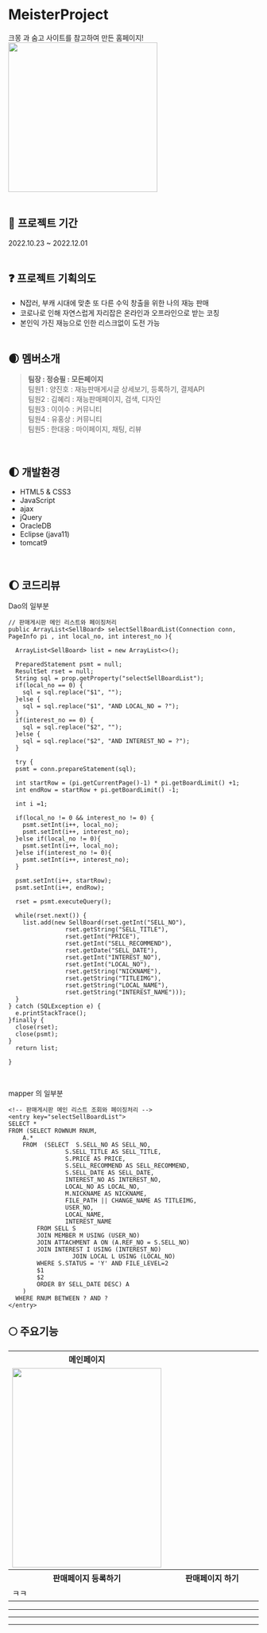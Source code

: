 # MeisterProject
크몽 과 숨고 사이트를 참고하여 만든 홈페이지!<br>
<img src="https://user-images.githubusercontent.com/92138800/207755353-c7b6ad32-55aa-4967-8cd8-f02b9d666333.png" width="300"/>
<br><br>

## :dizzy: 프로젝트 기간 
2022.10.23 ~ 2022.12.01
<br><br>

## :question: 프로젝트 기획의도 
- N잡러, 부캐 시대에 맞춘 또 다른 수익 창출을 위한 나의 재능 판매
- 코로나로 인해 자연스럽게 자리잡은 온라인과 오프라인으로 받는 코칭
- 본인익 가진 재능으로 인한 리스크없이 도전 가능
<br><br>

## :waxing_crescent_moon: 멤버소개
> <b>팀장 : 정승필 : 모든페이지 </b><br>
> 팀원1 : 양진호 : 재능판매게시글 상세보기, 등록하기, 결제API<br>
> 팀원2 : 김혜리 : 재능판매페이지, 검색, 디자인<br>
> 팀원3 : 이이수 : 커뮤니티<br>
> 팀원4 : 유홍상 : 커뮤니티<br>
> 팀원5 : 한대웅 : 마이페이지, 채팅, 리뷰
<br>

## :first_quarter_moon: 개발환경
- HTML5 & CSS3
- JavaScript
- ajax
- jQuery
- OracleDB
- Eclipse (java11)
- tomcat9
<br>

## :waxing_gibbous_moon: 코드리뷰
Dao의 일부분<br>
```
// 판매게시판 메인 리스트와 페이징처리
public ArrayList<SellBoard> selectSellBoardList(Connection conn, PageInfo pi , int local_no, int interest_no ){

  ArrayList<SellBoard> list = new ArrayList<>();

  PreparedStatement psmt = null;
  ResultSet rset = null;
  String sql = prop.getProperty("selectSellBoardList");
  if(local_no == 0) {
    sql = sql.replace("$1", "");
  }else {
    sql = sql.replace("$1", "AND LOCAL_NO = ?");
  }
  if(interest_no == 0) {
    sql = sql.replace("$2", "");
  }else {
    sql = sql.replace("$2", "AND INTEREST_NO = ?");
  }

  try {
  psmt = conn.prepareStatement(sql);

  int startRow = (pi.getCurrentPage()-1) * pi.getBoardLimit() +1;
  int endRow = startRow + pi.getBoardLimit() -1;

  int i =1;

  if(local_no != 0 && interest_no != 0) {
    psmt.setInt(i++, local_no);
    psmt.setInt(i++, interest_no);	
  }else if(local_no != 0){
    psmt.setInt(i++, local_no);
  }else if(interest_no != 0){
    psmt.setInt(i++, interest_no);
  }

  psmt.setInt(i++, startRow);
  psmt.setInt(i++, endRow);

  rset = psmt.executeQuery();

  while(rset.next()) {
    list.add(new SellBoard(rset.getInt("SELL_NO"),
                rset.getString("SELL_TITLE"),
                rset.getInt("PRICE"),
                rset.getInt("SELL_RECOMMEND"),
                rset.getDate("SELL_DATE"),
                rset.getInt("INTEREST_NO"),
                rset.getInt("LOCAL_NO"),
                rset.getString("NICKNAME"),
                rset.getString("TITLEIMG"),
                rset.getString("LOCAL_NAME"),
                rset.getString("INTEREST_NAME")));
  }
} catch (SQLException e) {
  e.printStackTrace();
}finally {
  close(rset);
  close(psmt);
}
  return list;

}
```
<br>

mapper 의 일부분
```
<!-- 판매게시판 메인 리스트 조회와 페이징처리 -->
<entry key="selectSellBoardList">
SELECT *
FROM (SELECT ROWNUM RNUM,
    A.*
    FROM  (SELECT  S.SELL_NO AS SELL_NO,
                S.SELL_TITLE AS SELL_TITLE,
                S.PRICE AS PRICE,
                S.SELL_RECOMMEND AS SELL_RECOMMEND,
                S.SELL_DATE AS SELL_DATE,
                INTEREST_NO AS INTEREST_NO,
                LOCAL_NO AS LOCAL_NO,
                M.NICKNAME AS NICKNAME,
                FILE_PATH || CHANGE_NAME AS TITLEIMG,
                USER_NO,
                LOCAL_NAME,
                INTEREST_NAME
        FROM SELL S
        JOIN MEMBER M USING (USER_NO)
        JOIN ATTACHMENT A ON (A.REF_NO = S.SELL_NO)
        JOIN INTEREST I USING (INTEREST_NO)
                  JOIN LOCAL L USING (LOCAL_NO)
        WHERE S.STATUS = 'Y' AND FILE_LEVEL=2
        $1
        $2
        ORDER BY SELL_DATE DESC) A
    )
  WHERE RNUM BETWEEN ? AND ?
</entry>
```


## :full_moon: 주요기능
<table>
<tr>
	<th width="300px">
		메인페이지
	</th>
</tr>
<tr>
	<td>
		<img src="https://user-images.githubusercontent.com/92138800/210165689-6d9f4dd2-7f13-49ac-a173-e0a0cdba8d6a.gif" width="300" height="400"/>
	</td>
</tr>
<tr>
	<th width="300px">
		판매페이지 등록하기
	</th>
	<th width="300px">
		판매페이지 하기
	</th>
</tr>
<tr>
	<td>
		 ㅋㅋ
	</td>
</tr>
</table>


___
***
___
